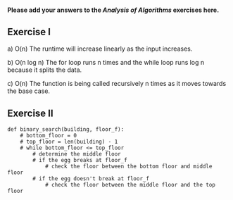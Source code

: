 #### Please add your answers to the ***Analysis of  Algorithms*** exercises here.

## Exercise I

a) O(n) The runtime will increase linearly as the input increases.  


b) O(n log n) The for loop runs n times and the while loop runs log n because it splits the data.  


c) O(n) The function is being called recursively n times as it moves towards the base case.    

## Exercise II

```
def binary_search(building, floor_f):
    # bottom_floor = 0
    # top_floor = len(building) - 1
    # while bottom_floor <= top_floor
        # determine the middle floor
        # if the egg breaks at floor_f
            # check the floor between the bottom floor and middle floor
        # if the egg doesn't break at floor_f
            # check the floor between the middle floor and the top floor
```
